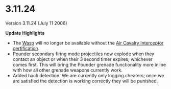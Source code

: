 # 3.11.24

Version 3.11.24 (July 11 2006)

**Update Highlights**

- The [Wasp](../vehicles/Wasp.md) will no longer be available without the
  [Air Cavalry Interceptor](../certifications/Air_Cavalry_Interceptor.md)
  [certification](../certifications/Certification.md).
- [Pounder](../armor/Pounder.md) secondary firing mode projectiles now explode
  when they contact an object or when their 3 second timer expires; whichever
  comes first. This will bring the Pounder grenade functionality more inline
  with how all other grenade weapons currently work.
- Added hack detection. We are currently only logging cheaters; once we are
  satisfied the detection is working correctly they will be punished.
